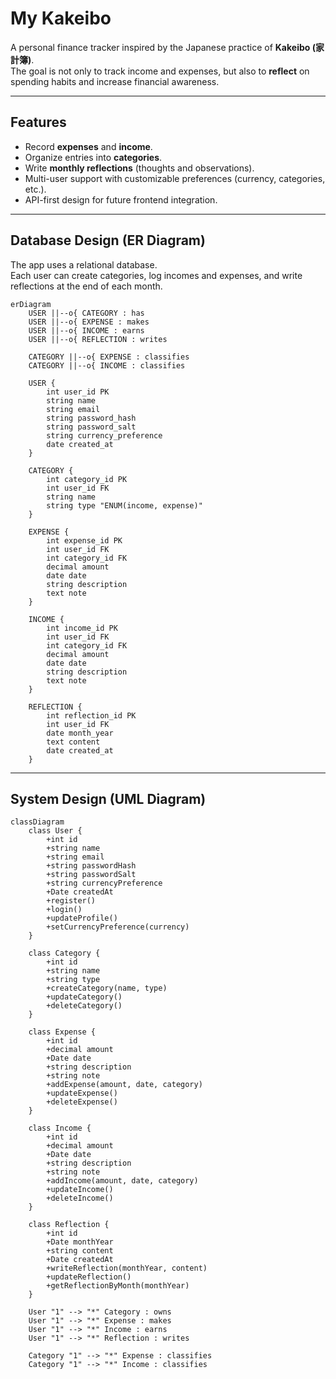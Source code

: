 # My Kakeibo

A personal finance tracker inspired by the Japanese practice of **Kakeibo (家計簿)**.  
The goal is not only to track income and expenses, but also to **reflect** on spending habits and increase financial awareness.

---

## Features
- Record **expenses** and **income**.
- Organize entries into **categories**.
- Write **monthly reflections** (thoughts and observations).
- Multi-user support with customizable preferences (currency, categories, etc.).
- API-first design for future frontend integration.

---

## Database Design (ER Diagram)

The app uses a relational database.  
Each user can create categories, log incomes and expenses, and write reflections at the end of each month.  

```mermaid
erDiagram
    USER ||--o{ CATEGORY : has
    USER ||--o{ EXPENSE : makes
    USER ||--o{ INCOME : earns
    USER ||--o{ REFLECTION : writes

    CATEGORY ||--o{ EXPENSE : classifies
    CATEGORY ||--o{ INCOME : classifies

    USER {
        int user_id PK
        string name
        string email
        string password_hash
        string password_salt
        string currency_preference
        date created_at
    }

    CATEGORY {
        int category_id PK
        int user_id FK
        string name
        string type "ENUM(income, expense)"
    }

    EXPENSE {
        int expense_id PK
        int user_id FK
        int category_id FK
        decimal amount
        date date
        string description
        text note
    }

    INCOME {
        int income_id PK
        int user_id FK
        int category_id FK
        decimal amount
        date date
        string description
        text note
    }

    REFLECTION {
        int reflection_id PK
        int user_id FK
        date month_year
        text content
        date created_at
    }
```
---

## System Design (UML Diagram)
```mermaid
classDiagram
    class User {
        +int id
        +string name
        +string email
        +string passwordHash
        +string passwordSalt
        +string currencyPreference
        +Date createdAt
        +register()
        +login()
        +updateProfile()
        +setCurrencyPreference(currency)
    }

    class Category {
        +int id
        +string name
        +string type
        +createCategory(name, type)
        +updateCategory()
        +deleteCategory()
    }

    class Expense {
        +int id
        +decimal amount
        +Date date
        +string description
        +string note
        +addExpense(amount, date, category)
        +updateExpense()
        +deleteExpense()
    }

    class Income {
        +int id
        +decimal amount
        +Date date
        +string description
        +string note
        +addIncome(amount, date, category)
        +updateIncome()
        +deleteIncome()
    }

    class Reflection {
        +int id
        +Date monthYear
        +string content
        +Date createdAt
        +writeReflection(monthYear, content)
        +updateReflection()
        +getReflectionByMonth(monthYear)
    }

    User "1" --> "*" Category : owns
    User "1" --> "*" Expense : makes
    User "1" --> "*" Income : earns
    User "1" --> "*" Reflection : writes

    Category "1" --> "*" Expense : classifies
    Category "1" --> "*" Income : classifies
```